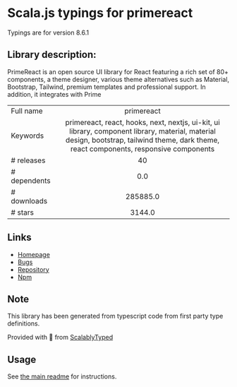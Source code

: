 
# Scala.js typings for primereact

Typings are for version 8.6.1

## Library description:
PrimeReact is an open source UI library for React featuring a rich set of 80+ components, a theme designer, various theme alternatives such as Material, Bootstrap, Tailwind, premium templates and professional support. In addition, it integrates with Prime

|                    |                 |
| ------------------ | :-------------: |
| Full name          | primereact |
| Keywords           | primereact, react, hooks, next, nextjs, ui-kit, ui library, component library, material, material design, bootstrap, tailwind theme, dark theme, react components, responsive components |
| # releases         | 40 |
| # dependents       | 0.0 |
| # downloads        | 285885.0 |
| # stars            | 3144.0 |

## Links
- [Homepage](https://www.primefaces.org/primereact)
- [Bugs](https://github.com/primefaces/primereact/issues)
- [Repository](https://github.com/primefaces/primereact)
- [Npm](https://www.npmjs.com/package/primereact)
    


## Note
This library has been generated from typescript code from first party type definitions.

Provided with :purple_heart: from [ScalablyTyped](https://github.com/oyvindberg/ScalablyTyped)

## Usage
See [the main readme](../../readme.md) for instructions.


